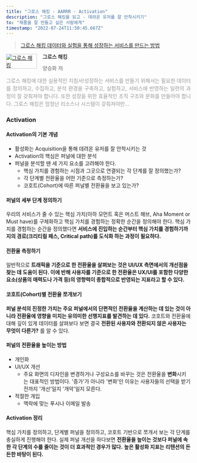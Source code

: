 ```yaml
---
title: "그로스 해킹 - AARRR - Activation"
description: "그로스 해킹을 읽고 - 데려온 유저를 잘 안착시키기"
to: "제품을 잘 만들고 싶은 사람에게"
timestamp: "2022-07-24T11:50:45.667Z"
---
```


> [그로스 해킹 데이터와 실험을 통해 성장하는 서비스를 만드는 방법](http://www.yes24.com/Product/Goods/96576416)

<div style="clear: left; text-align: left">
  <div style="float: left; margin: 0 15px 5px 0">
    <a
      href="http://www.yes24.com/Product/Goods/96576416"
      style="display: inline-block; overflow: hidden; border: solid 1px #ccc"
      target="_blank"
      ><img
        style="margin: -1px; vertical-align: top"
        src="//image.yes24.com/goods/96576416/S"
        alt="그로스 해킹"
    /></a>
  </div>
  <div>
    <p
      style="
        line-height: 1.2em;
        color: #333;
        font-size: 14px;
        font-weight: bold;
      "
    >
      그로스 해킹
    </p>
    <p style="margin-top: 5px; line-height: 1.2em; color: #666">
      양승화 저
    </p>
    <p
      style="
        margin-top: 14px;
        line-height: 1.5em;
        text-align: justify;
        color: #999;
      "
    >
      그로스 해킹에 대한 실용적인 지침서!성장하는 서비스를 만들기 위해서는
      필요한 데이터를 정의하고, 수집하고, 분석 환경을 구축하고, 실험하고,
      서비스에 반영하는 일련의 과정이 잘 갖춰져야 합니다. 또한 성장을 위한
      효율적인 조직 구조와 문화를 만들어야 합니다. 그로스 해킹은 엄청난 리소스나
      시스템이 갖춰져야만...
    </p>
  </div>
</div>

### Activation

#### Activation의 기본 개념

- 활성화는 Acquisition을 통해 데려온 유저를 잘 안착시키는 것
- Activation의 핵심은 퍼널에 대한 분석
- 퍼널을 분석할 땐 세 가지 요소를 고려해야 한다.
  - 핵심 가치를 경험하는 시점과 그곳으로 연결되는 각 단계를 잘 정의했는가?
  - 각 단계별 전환율을 어떤 기준으로 측정하는가?
  - 코호트(Cohort)에 따른 퍼널별 전환율을 보고 있는가?

#### 퍼널의 세부 단계 정의하기

우리의 서비스가 줄 수 있는 핵심 가치(아하 모먼트 혹은 머스트 해브, Aha Moment or Must have)를 구체화하고 핵심 가치를 경험하는 정확한 순간을 정의해야 한다. 핵심 가치를 경험하는 순간을 정의했다면 **서비스에 진입하는 순간부터 핵심 가치를 경험하기까지의 경로(크리티컬 패스, Critical path)를 도식화 하는 과정이 필요하다.**

#### 전환율 측정하기

일반적으로 **트래픽을 기준으로 한 전환율을 살펴보는 것은 UI/UX 측면에서의 개선점을 찾는 데 도움이 된다. 이에 반해 사용자를 기준으로 한 전환율은 UX/UI를 포함한 다양한 요소(상품의 매력도나 가격 등)의 영향력이 종합적으로 반영되는 지표라고 할 수 있다.**

#### 코호트(Cohort)별 전환율 쪼개보기

**퍼널 분석의 진정한 가치는 주요 퍼널에서의 단편적인 전환율을 계산하는 데 있는 것이 아니라 전환율에 영향을 미치는 유의미한 선행지표를 발견하는 데 있다.** 코호트와 전환율에 대해 깊이 있게 데이터를 살펴보다 보면 결국 **전환된 사용자와 전환되지 않은 사용자는 무엇이 다른가?** 를 알 수 있다.

#### 퍼널의 전환율을 높이는 방법

- 개인화
- UI/UX 개선
  - 주요 화면의 디자인을 변경하거나 구성요소를 바꾸는 것은 전환율을 **변화**시키는 대표적인 방법이다. '증가'가 아니라 '변화'인 이유는 사용자들의 선택을 받기 전까지 '개선'일지 '개악'일지 모른다.
- 적절한 개입
  - 맥락에 맞는 푸시나 이메일 발송

#### Activation 정리

핵심 가치를 정의하고, 단계별 퍼널을 정의하고, 코호트 기반으로 쪼개서 보는 각 단계를 충실하게 진행해야 한다.
실제 퍼널 개선을 하다보면 **전환율을 높이는 것보다 퍼널에 속한 각 단계의 수를 줄이는 것이 더 효과적인 경우가 많다.**
**높은 활성화 지표는 리텐션의 든든한 바탕이 된다.**
